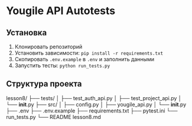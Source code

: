 # Yougile API Autotests

## Установка
1. Клонировать репозиторий
2. Установить зависимости: `pip install -r requirements.txt`
3. Скопировать `.env.example` в `.env` и заполнить данными
4. Запустить тесты: `python run_tests.py`

## Структура проекта
lesson8/
├── tests/
│   ├── test_auth_api.py
│   ├── test_project_api.py
│   └── __init__.py
├── src/
│   ├── config.py
│   ├── yougile_api.py
│   └── __init__.py
├── .env
├── .env.example
├── requirements.txt
├── pytest.ini
└── run_tests.py
└── README lesson8.md